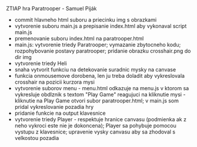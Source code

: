 ZTIAP hra Paratrooper - Samuel Piják

- commit hlavneho html suboru a priecinku img s obrazkami
- vytvorenie suboru main.js a prepisanie index.html aby vykonaval script main.js
- premenovanie suboru index.html na paratrooper.html
- main.js: vytvorenie triedy Paratrooper; vymazanie zbytocneho kodu; rozpohybovanie postavy paratrooper; pridanie obrazku crosshair.png do dir img
- vytvorenie triedy Heli
- snaha vytvorit funkciu na detekovanie suradnic mysky na canvase
- funkcia onmousemove dorobena, len ju treba doladit aby vykreslovala crosshair na pozicii kurzora mysi
- vytvorenie suborov menu - menu.html odkazuje na menu.js v ktorom sa vykresluje obdlznik s textom "Play Game" reagujuci na kliknutie mysi - kliknutie na Play Game otvori subor paratrooper.html; v main.js som pridal vykreslovanie pozadia hry
- pridanie funkcie na output klavesnice
- vytvorenie triedy Player - respektuje hranice canvasu (podmienka ak z neho vykroci este nie je dokoncena); Player sa pohybuje pomocou vystupu z klavesnice; upravenie vysky canvasu aby sa zhodoval s velkostou pozadia
